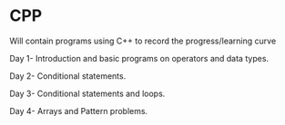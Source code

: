 # CPP
Will contain programs using C++ to record the progress/learning curve

Day 1- Introduction and basic programs on operators and data types.

Day 2- Conditional statements.

Day 3- Conditional statements and loops.

Day 4- Arrays and Pattern problems.
